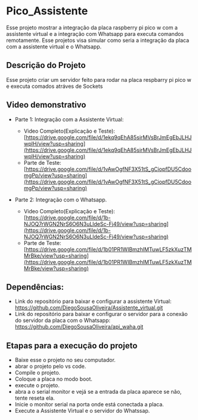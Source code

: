 # Pico_Assistente
Esse projeto mostrar a integração da placa raspberry pi pico w com a assistente virtual e a integração com  Whatsapp para executa comandos remotamente.
Esse projetos visa simular como seria a integração da placa com a assistente virtual e o Whatsapp.

## Descrição do Projeto
Esse projeto criar um servidor feito para rodar na placa respbarry pi pico w e executa comados atráves de Sockets

## Video demonstrativo
 - Parte 1: Integração com a Assistente Virtual:
    - Video Completo(Explicação e Teste):
      [https://drive.google.com/file/d/1ekq9qEhA85sirMVsBrJmEgEbJLHJwplH/view?usp=sharing](https://drive.google.com/file/d/1ekq9qEhA85sirMVsBrJmEgEbJLHJwplH/view?usp=sharing)
    - Parte de Teste:
      [https://drive.google.com/file/d/1vAwOgfNF3X51tS_gCiopfDU5CdoomgPp/view?usp=sharing](https://drive.google.com/file/d/1vAwOgfNF3X51tS_gCiopfDU5CdoomgPp/view?usp=sharing)
   
 - Parte 2: Integração com o Whatsapp.
    - Video Completo(Explicação e Teste):
      [https://drive.google.com/file/d/1b-NJOQ7rWGN2NrS6O6N3uLldeSc-Fj49/view?usp=sharing](https://drive.google.com/file/d/1b-NJOQ7rWGN2NrS6O6N3uLldeSc-Fj49/view?usp=sharing)
    - Parte de Teste:
      [https://drive.google.com/file/d/1b01PR1WIBmzhlMTuwLF5zkXuzTMMrBke/view?usp=sharing](https://drive.google.com/file/d/1b01PR1WIBmzhlMTuwLF5zkXuzTMMrBke/view?usp=sharing)


## Dependências:
 - Link do repositório para baixar e configurar a assistente Virtual: https://github.com/DiegoSousaOliveira/Assistente_virtual.git
 - Link do repositório para baixar e configurar o servidor para a conexão do servidor da placa com o Whatsapp: https://github.com/DiegoSousaOliveira/api_waha.git

## Etapas para a execução do projeto 
 - Baixe esse o projeto no seu computador.
 - abrar o projeto pelo vs code.
 - Compile o projeto.
 - Coloque a placa no modo boot.
 - execute o projeto.
 - abra a o serial monitor e vejá se a entrada da placa aparece se não, tente reseta ela.
 - Inicie o monitor serial na porta onde está conectada a placa.
 - Execute a Assistente Virtual e o servidor do Whatssap.   
